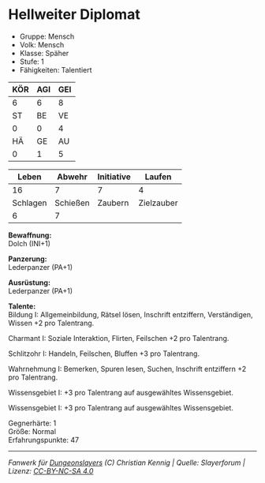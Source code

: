 # Hellweiter Diplomat  
- Gruppe: Mensch  
- Volk: Mensch  
- Klasse: Späher  
- Stufe: 1  
- Fähigkeiten: Talentiert  


| KÖR | AGI | GEI |  
| --- | --- | --- |  
| 6   | 6   | 8   |
| ST  | BE  | VE  |  
| 0   | 0   | 4   |
| HÄ  | GE  | AU  |  
| 0   | 1   | 5   |


| Leben    | Abwehr   | Initiative | Laufen     |
| -------- | -------- | ---------- | ---------- |
| 16       | 7        | 7          | 4          |
| Schlagen | Schießen | Zaubern    | Zielzauber |
| 6        | 7        |            |            |

**Bewaffnung:**  
Dolch (INI+1)

**Panzerung:**  
Lederpanzer (PA+1)

**Ausrüstung:**  
Lederpanzer (PA+1)

**Talente:**  
Bildung I: Allgemeinbildung, Rätsel lösen, Inschrift entziffern, Verständigen, Wissen +2 pro Talentrang. 

Charmant I: Soziale Interaktion, Flirten, Feilschen +2 pro Talentrang. 

Schlitzohr I: Handeln, Feilschen, Bluffen +3 pro Talentrang. 

Wahrnehmung I: Bemerken, Spuren lesen, Suchen, Inschrift entziffern +2 pro Talentrang. 

Wissensgebiet I: +3 pro Talentrang auf ausgewähltes Wissensgebiet. 

Wissensgebiet I: +3 pro Talentrang auf ausgewähltes Wissensgebiet. 


Gegnerhärte: 1  
Größe: Normal  
Erfahrungspunkte: 47  



___
*Fanwerk für [Dungeonslayers](https://www.dungeonslayers.net/) (C) Christian Kennig | Quelle: Slayerforum | Lizenz: [CC-BY-NC-SA 4.0](https://creativecommons.org/licenses/by-nc-sa/4.0/deed.de)*